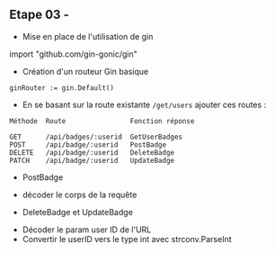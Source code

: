 
## Etape 03 - 

* Mise en place de l'utilisation de gin

import "github.com/gin-gonic/gin"

* Création d'un routeur Gin basique

```
ginRouter := gin.Default()
```

* En se basant sur la route existante `/get/users` ajouter ces routes :

```
Méthode  Route                Fonction réponse

GET      /api/badges/:userid  GetUserBadges
POST     /api/badge/:userid   PostBadge
DELETE   /api/badge/:userid   DeleteBadge
PATCH    /api/badge/:userid   UpdateBadge
```

* PostBadge

- décoder le corps de la requête

* DeleteBadge et UpdateBadge

- Décoder le param user ID de l'URL
- Convertir le userID vers le type int avec strconv.ParseInt

